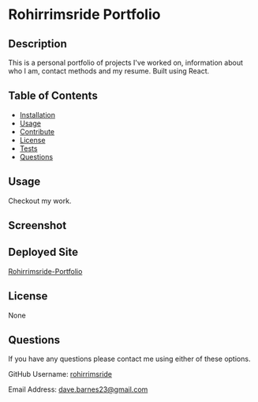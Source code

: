   # Rohirrimsride Portfolio

  ## Description
  This is a personal portfolio of projects I've worked on, information about who I am, contact methods and my resume.  Built using React.

  ## Table of Contents
  - [Installation](#installation)
  - [Usage](#usage)
  - [Contribute](#contribute)
  - [License](#license)
  - [Tests](#tests)
  - [Questions](#questions)

  ## Usage
  Checkout my work.
  
  ## Screenshot
  

  ## Deployed Site
  [Rohirrimsride-Portfolio](http://rohirrimsride.github.io/rohirrimsride-portfolio)

  ## License
  None

  ## Questions
  If you have any questions please contact me using either of these options.

  GitHub Username: [rohirrimsride](https://github.com/rohirrimsride/)

  Email Address: dave.barnes23@gmail.com
  
